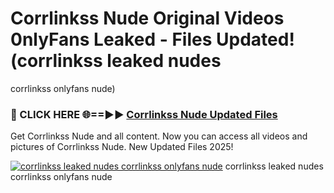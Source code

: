 # Corrlinkss Nude Original Videos 0nlyFans Leaked - Files Updated! (corrlinkss leaked nudes<br>
corrlinkss onlyfans nude)

<h3>🔴 CLICK HERE 🌐==►► <a href="https://tinyurl.com/2p9ay9w9" rel="nofollow">Corrlinkss Nude Updated Files</a></h3>

Get Corrlinkss Nude and all content. Now you can access all videos and pictures of Corrlinkss Nude. New Updated Files 2025!

[![corrlinkss leaked nudes<br>
corrlinkss onlyfans nude](https://i.imgur.com/KQgVmj3.gif)](https://tinyurl.com/2p9ay9w9)
corrlinkss leaked nudes<br>
corrlinkss onlyfans nude